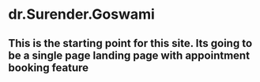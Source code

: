 # dr.Surender.Goswami

## This is the starting point for this site. Its going to be a single page landing page with appointment booking feature